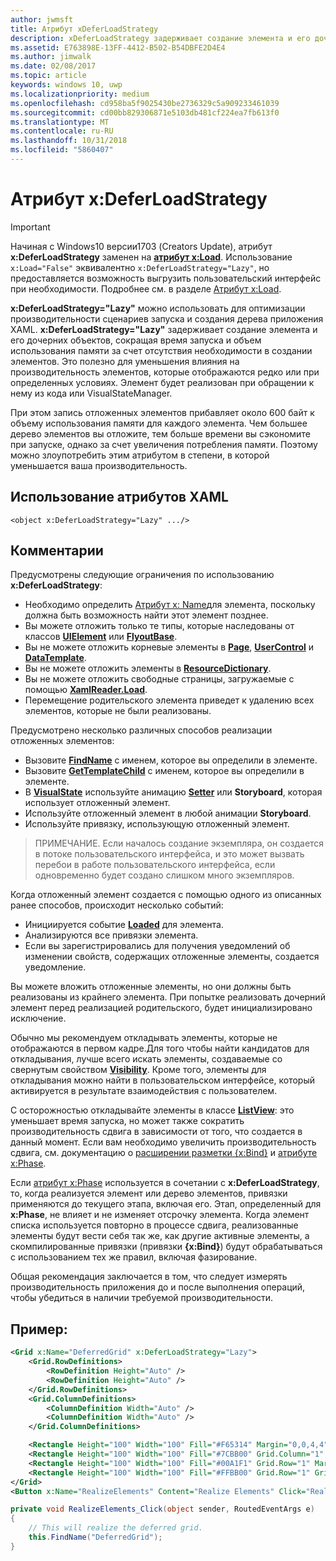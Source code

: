 ```yaml
---
author: jwmsft
title: Атрибут xDeferLoadStrategy
description: xDeferLoadStrategy задерживает создание элемента и его дочерних объектов, сокращая тем самым время запуска и немного увеличивая объем использования памяти.Каждый задействованный элемент прибавляет около 600 байт к объему использования памяти.
ms.assetid: E763898E-13FF-4412-B502-B54DBFE2D4E4
ms.author: jimwalk
ms.date: 02/08/2017
ms.topic: article
keywords: windows 10, uwp
ms.localizationpriority: medium
ms.openlocfilehash: cd958ba5f9025430be2736329c5a909233461039
ms.sourcegitcommit: cd00bb829306871e5103db481cf224ea7fb613f0
ms.translationtype: MT
ms.contentlocale: ru-RU
ms.lasthandoff: 10/31/2018
ms.locfileid: "5860407"
---
```

# <a name="xdeferloadstrategy-attribute"></a>Атрибут x:DeferLoadStrategy

> [!IMPORTANT]
> Начиная с Windows10 версии1703 (Creators Update), атрибут **x:DeferLoadStrategy** заменен на [**атрибут x:Load**](x-load-attribute.md). Использование `x:Load="False"` эквивалентно `x:DeferLoadStrategy="Lazy"`, но предоставляется возможность выгрузить пользовательский интерфейс при необходимости. Подробнее см. в разделе [Атрибут x:Load](x-load-attribute.md).

**x:DeferLoadStrategy="Lazy"** можно использовать для оптимизации производительности сценариев запуска и создания дерева приложения XAML. **x:DeferLoadStrategy="Lazy"** задерживает создание элемента и его дочерних объектов, сокращая время запуска и объем использования памяти за счет отсутствия необходимости в создании элементов. Это полезно для уменьшения влияния на производительность элементов, которые отображаются редко или при определенных условиях. Элемент будет реализован при обращении к нему из кода или VisualStateManager.

При этом запись отложенных элементов прибавляет около 600 байт к объему использования памяти для каждого элемента. Чем большее дерево элементов вы отложите, тем больше времени вы сэкономите при запуске, однако за счет увеличения потребления памяти. Поэтому можно злоупотребить этим атрибутом в степени, в которой уменьшается ваша производительность.

## <a name="xaml-attribute-usage"></a>Использование атрибутов XAML

``` syntax
<object x:DeferLoadStrategy="Lazy" .../>
```

## <a name="remarks"></a>Комментарии

Предусмотрены следующие ограничения по использованию **x:DeferLoadStrategy**:

- Необходимо определить [Атрибут x: Name](x-name-attribute.md)для элемента, поскольку должна быть возможность найти этот элемент позднее.
- Вы можете отложить только те типы, которые наследованы от классов [**UIElement**](https://msdn.microsoft.com/library/windows/apps/br208911) или [**FlyoutBase**](https://msdn.microsoft.com/library/windows/apps/dn279249).
- Вы не можете отложить корневые элементы в [**Page**](https://msdn.microsoft.com/library/windows/apps/windows.ui.xaml.controls.page), [**UserControl**](https://msdn.microsoft.com/library/windows/apps/windows.ui.xaml.controls.usercontrol) и [**DataTemplate**](https://msdn.microsoft.com/library/windows/apps/br242348).
- Вы не можете отложить элементы в [**ResourceDictionary**](https://msdn.microsoft.com/library/windows/apps/br208794).
- Вы не можете отложить свободные страницы, загружаемые с помощью [**XamlReader.Load**](https://msdn.microsoft.com/library/windows/apps/br228048).
- Перемещение родительского элемента приведет к удалению всех элементов, которые не были реализованы.

Предусмотрено несколько различных способов реализации отложенных элементов:

- Вызовите [**FindName**](https://msdn.microsoft.com/library/windows/apps/br208715) с именем, которое вы определили в элементе.
- Вызовите [**GetTemplateChild**](https://msdn.microsoft.com/library/windows/apps/br209416) с именем, которое вы определили в элементе.
- В [**VisualState**](https://msdn.microsoft.com/library/windows/apps/br209007) используйте анимацию [**Setter**](https://msdn.microsoft.com/library/windows/apps/br208817) или **Storyboard**, которая использует отложенный элемент.
- Используйте отложенный элемент в любой анимации **Storyboard**.
- Используйте привязку, использующую отложенный элемент.

> ПРИМЕЧАНИЕ. Если началось создание экземпляра, он создается в потоке пользовательского интерфейса, и это может вызвать перебои в работе пользовательского интерфейса, если одновременно будет создано слишком много экземпляров.

Когда отложенный элемент создается с помощью одного из описанных ранее способов, происходит несколько событий:

- Инициируется событие [**Loaded**](https://msdn.microsoft.com/library/windows/apps/br208723) для элемента.
- Анализируются все привязки элемента.
- Если вы зарегистрировались для получения уведомлений об изменении свойств, содержащих отложенные элементы, создается уведомление.

Вы можете вложить отложенные элементы, но они должны быть реализованы из крайнего элемента. При попытке реализовать дочерний элемент перед реализацией родительского, будет инициализировано исключение.

Обычно мы рекомендуем откладывать элементы, которые не отображаются в первом кадре.Для того чтобы найти кандидатов для откладывания, лучше всего искать элементы, создаваемые со свернутым свойством [**Visibility**](https://msdn.microsoft.com/library/windows/apps/br208992). Кроме того, элементы для откладывания можно найти в пользовательском интерфейсе, который активируется в результате взаимодействия с пользователем.

С осторожностью откладывайте элементы в классе [**ListView**](https://msdn.microsoft.com/library/windows/apps/br242878): это уменьшает время запуска, но может также сократить производительность сдвига в зависимости от того, что создается в данный момент. Если вам необходимо увеличить производительность сдвига, см. документацию о [расширении разметки {x:Bind}](x-bind-markup-extension.md) и [атрибуте x:Phase](x-phase-attribute.md).

Если [атрибут x:Phase](x-phase-attribute.md) используется в сочетании с **x:DeferLoadStrategy**, то, когда реализуется элемент или дерево элементов, привязки применяются до текущего этапа, включая его. Этап, определенный для **x:Phase**, не влияет и не изменяет отсрочку элемента. Когда элемент списка используется повторно в процессе сдвига, реализованные элементы будут вести себя так же, как другие активные элементы, а скомпилированные привязки (привязки **{x:Bind}**) будут обрабатываться с использованием тех же правил, включая фазирование.

Общая рекомендация заключается в том, что следует измерять производительность приложения до и после выполнения операций, чтобы убедиться в наличии требуемой производительности.

## <a name="example"></a>Пример:

```xml
<Grid x:Name="DeferredGrid" x:DeferLoadStrategy="Lazy">
    <Grid.RowDefinitions>
        <RowDefinition Height="Auto" />
        <RowDefinition Height="Auto" />
    </Grid.RowDefinitions>
    <Grid.ColumnDefinitions>
        <ColumnDefinition Width="Auto" />
        <ColumnDefinition Width="Auto" />
    </Grid.ColumnDefinitions>

    <Rectangle Height="100" Width="100" Fill="#F65314" Margin="0,0,4,4" />
    <Rectangle Height="100" Width="100" Fill="#7CBB00" Grid.Column="1" Margin="4,0,0,4" />
    <Rectangle Height="100" Width="100" Fill="#00A1F1" Grid.Row="1" Margin="0,4,4,0" />
    <Rectangle Height="100" Width="100" Fill="#FFBB00" Grid.Row="1" Grid.Column="1" Margin="4,4,0,0" />
</Grid>
<Button x:Name="RealizeElements" Content="Realize Elements" Click="RealizeElements_Click"/>
```

```csharp
private void RealizeElements_Click(object sender, RoutedEventArgs e)
{
    // This will realize the deferred grid.
    this.FindName("DeferredGrid");
}
```
